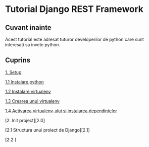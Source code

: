 # Tutorial Django REST Framework

## Cuvant inainte


Acest tutorial este adresat tuturor developerilor de python care sunt interesati sa invete python.



## Cuprins

[1. Setup][1.0]

[1.1 Instalare python][1.1]

[1.2 Instalare virtualenv][1.2]

[1.3 Crearea unui virtualenv][1.3]

[1.4 Activarea virtualenv-ului si instalarea dependintelor][1.4]

[2. Init project][2.0]

[2.1 Structura unui proiect de Django][2.1]

[2.2 ]



[1.0]: https://github.com/CookiezLIT/Django-Rest-Framework-Tutorial/blob/main/beginner/setup/1.0_setup.md
[1.1]: https://github.com/CookiezLIT/Django-Rest-Framework-Tutorial/blob/main/beginner/setup/1.1_instalare_python.md
[1.2]: https://github.com/CookiezLIT/Django-Rest-Framework-Tutorial/blob/main/beginner/setup/1.2_instalare_virtualenv.md
[1.3]: https://github.com/CookiezLIT/Django-Rest-Framework-Tutorial/blob/main/beginner/setup/1.3_creare_virtualenv.md
[1.4]: https://github.com/CookiezLIT/Django-Rest-Framework-Tutorial/blob/main/beginner/setup/1.4_activare_env_instalare_dependinte.md